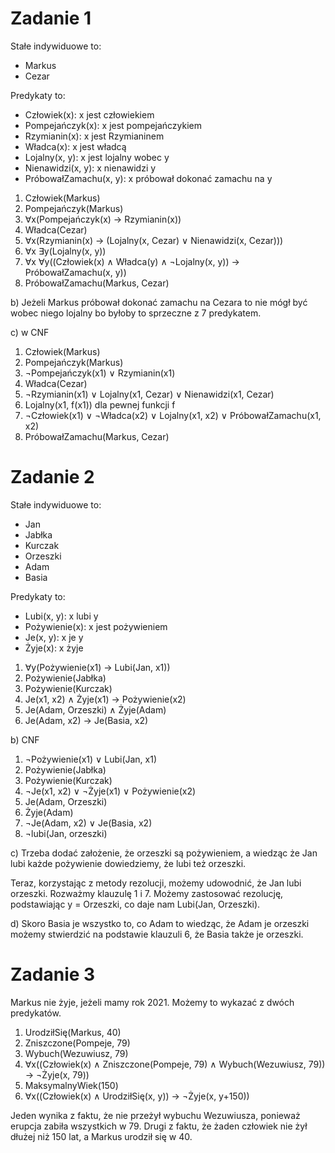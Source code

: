 
# Zadanie 1

Stałe indywiduowe to:

-   Markus
-   Cezar

Predykaty to:

-   Człowiek(x): x jest człowiekiem
-   Pompejańczyk(x): x jest pompejańczykiem
-   Rzymianin(x): x jest Rzymianinem
-   Władca(x): x jest władcą
-   Lojalny(x, y): x jest lojalny wobec y
-   Nienawidzi(x, y): x nienawidzi y
-   PróbowałZamachu(x, y): x próbował dokonać zamachu na y
1.  Człowiek(Markus)
2.  Pompejańczyk(Markus)
3.  ∀x(Pompejańczyk(x) → Rzymianin(x))
4.  Władca(Cezar)
5.  ∀x(Rzymianin(x) → (Lojalny(x, Cezar) ∨ Nienawidzi(x, Cezar)))
6.  ∀x ∃y(Lojalny(x, y))
7.  ∀x ∀y((Człowiek(x) ∧ Władca(y) ∧ ¬Lojalny(x, y)) → PróbowałZamachu(x, y))
8.  PróbowałZamachu(Markus, Cezar)

b) Jeżeli Markus próbował dokonać zamachu na Cezara to nie mógł być wobec niego lojalny bo byłoby to sprzeczne z 7 predykatem.

c) w CNF
1.  Człowiek(Markus)
2.  Pompejańczyk(Markus)
3.  ¬Pompejańczyk(x1) ∨ Rzymianin(x1)
4.  Władca(Cezar)
5.  ¬Rzymianin(x1) ∨ Lojalny(x1, Cezar) ∨ Nienawidzi(x1, Cezar)
6.  Lojalny(x1, f(x1)) dla pewnej funkcji f
7.  ¬Człowiek(x1) ∨ ¬Władca(x2) ∨ Lojalny(x1, x2) ∨ PróbowałZamachu(x1, x2)
8.  PróbowałZamachu(Markus, Cezar)

# Zadanie 2
Stałe indywiduowe to:

-   Jan
-   Jabłka
-   Kurczak
-   Orzeszki
-   Adam
-   Basia

Predykaty to:
-   Lubi(x, y): x lubi y
-   Pożywienie(x): x jest pożywieniem
-   Je(x, y): x je y
-   Żyje(x): x żyje



1.  ∀y(Pożywienie(x1) → Lubi(Jan, x1))
2.  Pożywienie(Jabłka)
3.  Pożywienie(Kurczak)
4.  Je(x1, x2) ∧ Żyje(x1) → Pożywienie(x2)
5.  Je(Adam, Orzeszki) ∧ Żyje(Adam)
6.  Je(Adam, x2) → Je(Basia, x2)

b) CNF

1.  ¬Pożywienie(x1) ∨ Lubi(Jan, x1)
2.  Pożywienie(Jabłka)
3.  Pożywienie(Kurczak)
4.  ¬Je(x1, x2) ∨ ¬Żyje(x1) ∨ Pożywienie(x2)
5.  Je(Adam, Orzeszki)
6.  Żyje(Adam)
7.  ¬Je(Adam, x2) ∨ Je(Basia, x2)
8.  ¬lubi(Jan, orzeszki)

c)
Trzeba dodać założenie, że orzeszki są pożywieniem, a wiedząc że Jan lubi każde pożywienie dowiedziemy, że lubi też orzeszki.

Teraz, korzystając z metody rezolucji, możemy udowodnić, że Jan lubi orzeszki. Rozważmy klauzulę 1 i 7. Możemy zastosować rezolucję, podstawiając y = Orzeszki, co daje nam Lubi(Jan, Orzeszki).

d)
Skoro Basia je wszystko to, co Adam to wiedząc, że Adam je orzeszki możemy stwierdzić na podstawie klauzuli 6, że Basia także je orzeszki.

# Zadanie 3
Markus nie żyje, jeżeli mamy rok 2021. Możemy to wykazać z dwóch predykatów. 
1.  UrodziłSię(Markus, 40)
2.  Zniszczone(Pompeje, 79)
3.  Wybuch(Wezuwiusz, 79)
4.  ∀x((Człowiek(x) ∧ Zniszczone(Pompeje, 79) ∧ Wybuch(Wezuwiusz, 79)) → ¬Żyje(x, 79))
5.  MaksymalnyWiek(150)
6.  ∀x((Człowiek(x) ∧ UrodziłSię(x, y)) → ¬Żyje(x, y+150))

Jeden wynika z faktu, że nie przeżył wybuchu Wezuwiusza, ponieważ erupcja zabiła wszystkich w 79. Drugi z faktu, że żaden człowiek nie żył dłużej niż 150 lat, a Markus urodził się w 40.
